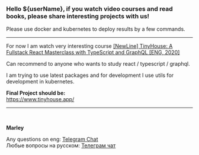 ### Hello ${userName}, if you watch video courses and read books, please share interesting projects with us!

Please use docker and kubernetes to deploy results by a few commands.

---

For now I am watch very interesting course <a href="https://github.com/webmakaka/TinyHouse-A-Fullstack-React-Masterclass-with-TypeScript-and-GraphQL">[NewLine] TinyHouse: A Fullstack React Masterclass with TypeScript and GraphQL [ENG, 2020]</a>

Can recommend to anyone who wants to study react / typescript / graphql.

I am trying to use latest packages and for development I use utils for development in kubernetes.

**Final Project should be:**  
https://www.tinyhouse.app/

---

<br/>

**Marley**

Any questions on eng: <a href="https://jsdev.org/chat/">Telegram Chat</a>  
Любые вопросы на русском: <a href="https://jsdev.ru/chat/">Телеграм чат</a>

 
